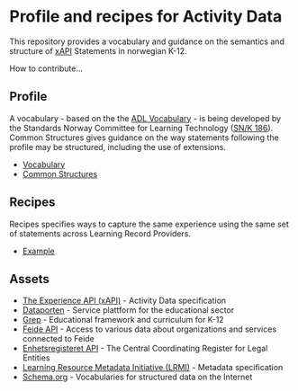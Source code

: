 # Profile and recipes for Activity Data
This repository provides a vocabulary and guidance on the semantics and structure of [xAPI](https://github.com/adlnet/xAPI-Spec) Statements in norwegian K-12. 

How to contribute...

## Profile 
A vocabulary - based on the the [ADL Vocabulary](http://xapi.vocab.pub/datasets/adl/) - is being developed by the Standards Norway Committee for Learning Technology ([SN/K 186](http://www.standard.no/fagomrader/ikt/laringsteknologi/)). Common Structures gives guidance on the way statements following the profile may be structured, including the use of extensions.

* [Vocabulary](vocabulary.md)
* [Common Structures](common_structures.md)

## Recipes
Recipes specifies ways to capture the same experience using the same set of statements across Learning Record Providers.

* [Example](recipes/test.json)

## Assets

* [The Experience API (xAPI)](https://github.com/adlnet/xAPI-Spec) - Activity Data specification
* [Dataporten](https://docs.dataporten.no/) - Service plattform for the educational sector
* [Grep](https://www.udir.no/om-udir/data/kl06-grep/) - Educational framework and curriculum for K-12
* [Feide API](https://docs.feide.no/api/) - Access to various data about organizations and services connected to Feide
* [Enhetsregisteret API](http://data.brreg.no/oppslag/enhetsregisteret/) - The Central Coordinating Register for Legal Entities
* [Learning Resource Metadata Initiative (LRMI)](http://lrmi.dublincore.net/) - Metadata specification
* [Schema.org](http://schema.org/) - Vocabularies for structured data on the Internet
